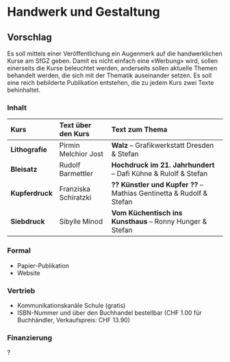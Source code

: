 # Handwerk und Gestaltung

## Vorschlag 
Es soll mittels einer Veröffentlichung ein Augenmerk auf die handwerklichen Kurse am SfGZ geben. Damit es nicht einfach eine «Werbung» wird, sollen einerseits die Kurse beleuchtet werden, anderseits sollen aktuelle Themen behandelt werden, die sich mit der Thematik auseinander setzen. Es soll eine reich bebilderte Publikation entstehen, die zu jedem Kurs zwei Texte behinhaltet. 


### Inhalt


| Kurs                              | Text über den Kurs   | Text zum Thema                                                | 
|:-----------------------------------|:----------------------|:---------------------------------------------------------------| 
| **Lithografie**                       | Pirmin Melchior Jost | **Walz** –  Grafikwerkstatt Dresden & Stefan                      | 
| **Bleisatz**                          | Rudolf Barmettler    | **Hochdruck im 21. Jahrhundert** – Dafi Kühne & Rulolf & Stefan   | 
| **Kupferdruck**                       | Franziska Schiratzki | **?? Künstler und Kupfer ??** – Mathias Gentinetta & Rudolf & Stefan | 
| **Siebdruck**                         | Sibylle Minod        | **Vom Küchentisch ins Kunsthaus** – Ronny Hunger & Stefan         | 


### Formal
* Papier-Publikation
* Website

### Vertrieb
* Kommunikationskanäle Schule (gratis)
* ISBN-Nummer und über den Buchhandel bestellbar (CHF 1.00 für Buchhändler, Verkaufspreis: CHF 13.90)

### Finanzierung
?
